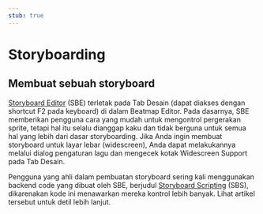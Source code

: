 ```yaml
---
stub: true
---
```


# Storyboarding

<!-- TODO: Needs to fit in with storyboard scripting somehow -->

<!-- Two important links are wiki/Beatmap_Editor/Design (visual) and wiki/Storyboard_Scripting (manual coding done by KJ) -->

## Membuat sebuah storyboard

[Storyboard Editor](/wiki/Beatmap_Editor/Design) (SBE) terletak pada Tab Desain (dapat diakses dengan shortcut F2 pada keyboard) di dalam Beatmap Editor. Pada dasarnya, SBE memberikan pengguna cara yang mudah untuk mengontrol pergerakan sprite, tetapi hal itu selalu dianggap kaku dan tidak berguna untuk semua hal yang lebih dari dasar storyboarding. Jika Anda ingin membuat storyboard untuk layar lebar (widescreen), Anda dapat melakukannya melalui dialog pengaturan lagu dan mengecek kotak Widescreen Support pada Tab Desain.

Pengguna yang ahli dalam pembuatan storyboard sering kali menggunakan backend code yang dibuat oleh SBE, berjudul [Storyboard Scripting](/wiki/Storyboard_Scripting) (SBS), dikarenakan kode ini menawarkan mereka kontrol lebih banyak. Lihat artikel tersebut untuk detil lebih lanjut.
